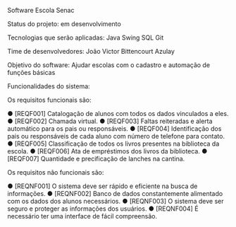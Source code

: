 Software Escola Senac

Status do projeto: em desenvolvimento

Tecnologias que serão aplicadas:
Java Swing
SQL
Git

Time de desenvolvedores:
João Victor Bittencourt Azulay

Objetivo do software:
Ajudar escolas com o cadastro e automação de funções básicas


Funcionalidades do sistema:

Os requisitos funcionais são:

● [REQF001] Catalogação de alunos com todos os dados vinculados a eles.
● [REQF002] Chamada virtual.
● [REQF003] Faltas reiteradas e alerta automático para os pais ou 
responsáveis.
● [REQF004] Identificação dos pais ou responsáveis de cada aluno com 
número de telefone para contato.
● [REQF005] Classificação de todos os livros presentes na biblioteca da 
escola.
● [REQF006] Ata de empréstimos dos livros da biblioteca.
● [REQF007] Quantidade e precificação de lanches na cantina.

Os requisitos não funcionais são:

● [REQNF001] O sistema deve ser rápido e eficiente na busca de informações.
● [REQNF002] Banco de dados constantemente alimentado com os dados dos 
alunos necessários.
● [REQNF003] O sistema deve ser seguro e proteger as informações dos 
usuários.
● [REQNF004] É necessário ter uma interface de fácil compreensão.
